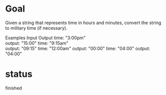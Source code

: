 # Goal

Given a string that represents time in hours and minutes, convert the string to military time (if necessary).

Examples
Input Output
time:
"3:00pm"  
output: "15:00"
time:
"9:15am"  
output: "09:15"
time:
"12:00am" 
output: "00:00"
time:
"04:00" 
output: "04:00"

# status

finished